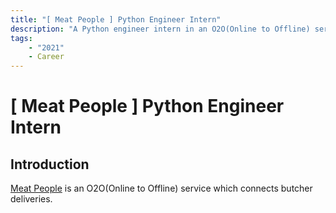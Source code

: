```yaml
---
title: "[ Meat People ] Python Engineer Intern"
description: "A Python engineer intern in an O2O(Online to Offline) service which connects butcher deliveries, Meat people"
tags:
    - "2021"
    - Career
---
```


# [ Meat People ] Python Engineer Intern



## Introduction

[Meat People](http://meatple.com/) is an O2O(Online to Offline) service which connects butcher deliveries.  